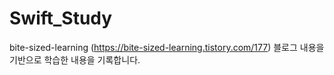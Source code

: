# Swift_Study

bite-sized-learning (https://bite-sized-learning.tistory.com/177) 블로그 내용을 기반으로 학습한 내용을 기록합니다.
